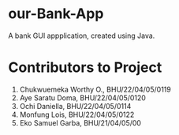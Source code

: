 # our-Bank-App
A bank GUI appplication, created using Java.

# Contributors to Project
1. Chukwuemeka Worthy O., BHU/22/04/05/0119
2. Aye Saratu Doma, BHU/22/04/05/0120
3. Ochi Daniella, BHU/22/04/05/0114
4. Monfung Lois, BHU/22/04/05/0122
5. Eko Samuel Garba, BHU/21/04/05/00
